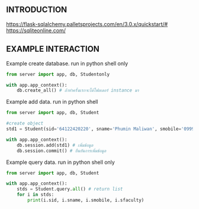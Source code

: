 INTRODUCTION
------------
https://flask-sqlalchemy.palletsprojects.com/en/3.0.x/quickstart/#
https://sqliteonline.com/

EXAMPLE INTERACTION
-------------
Example create database. run in python shell only
```python
from server import app, db, Studentonly

with app.app_context():
    db.create_all() # ถ้าทำครั้งแรกจะได้โฟลเดอร์ instance มา
```

Example add data. run in python shell 
```python
from server import app, db, Student

#create object
std1 = Student(sid='64122420220', sname='Phumin Maliwan', smobile='0999999999', sfaculty='Computer Science')

with app.app_context():
    db.session.add(std1) # เพิ่มข้อมูล
    db.session.commit() # ยืนยันการเพิ่มข้อมูล
```

Example query data. run in python shell only
```python
from server import app, db, Student

with app.app_context():
    stds = Student.query.all() # return list
    for i in stds:
        print(i.sid, i.sname, i.smobile, i.sfaculty)
```